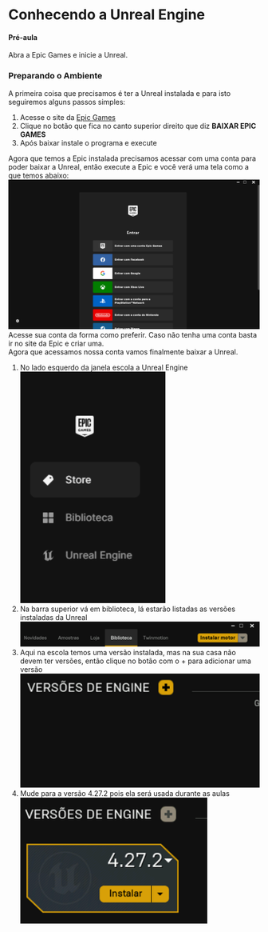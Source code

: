 # Conhecendo a Unreal Engine

#### Pré-aula
Abra a Epic Games e inicie a Unreal.

### Preparando o Ambiente
A primeira coisa que precisamos é ter a Unreal instalada e para isto seguiremos alguns passos simples:
1. Acesse o site da [Epic Games](https://store.epicgames.com/pt-BR/)
2. Clique no botão que fica no canto superior direito que diz **BAIXAR EPIC GAMES**
3. Após baixar instale o programa e execute

Agora que temos a Epic instalada precisamos acessar com uma conta para poder baixar a Unreal, então execute a Epic e você verá uma tela como a que temos abaixo:<br>
[![001](https://github.com/mastheusum/Aulas/blob/main/Level%203/v1/Lesson%2001/Screenshots/001.png "001")](https://github.com/mastheusum/Aulas/blob/main/Level%203/v1/Lesson%2001/Screenshots/001.png "001")<br>
Acesse sua conta da forma como preferir. Caso não tenha uma conta basta ir no site da Epic e criar uma.<br>
Agora que acessamos nossa conta vamos finalmente baixar a Unreal.
1. No lado esquerdo da janela escola a Unreal Engine [![002](https://github.com/mastheusum/Aulas/blob/main/Level%203/v1/Lesson%2001/Screenshots/002.png "002")](https://github.com/mastheusum/Aulas/blob/main/Level%203/v1/Lesson%2001/Screenshots/002.png "002")
2. Na barra superior vá em biblioteca, lá estarão listadas as versões instaladas da Unreal[![003](https://github.com/mastheusum/Aulas/blob/main/Level%203/v1/Lesson%2001/Screenshots/003.png "003")](https://github.com/mastheusum/Aulas/blob/main/Level%203/v1/Lesson%2001/Screenshots/003.png "003")
3. Aqui na escola temos uma versão instalada, mas na sua casa não devem ter versões, então clique no botão com o + para adicionar uma versão[![004](https://github.com/mastheusum/Aulas/blob/main/Level%203/v1/Lesson%2001/Screenshots/004.png "004")](https://github.com/mastheusum/Aulas/blob/main/Level%203/v1/Lesson%2001/Screenshots/004.png "004")
4. Mude para a versão 4.27.2 pois ela será usada durante as aulas[![005](https://github.com/mastheusum/Aulas/blob/main/Level%203/v1/Lesson%2001/Screenshots/005.png "005")](https://github.com/mastheusum/Aulas/blob/main/Level%203/v1/Lesson%2001/Screenshots/005.png "005")
